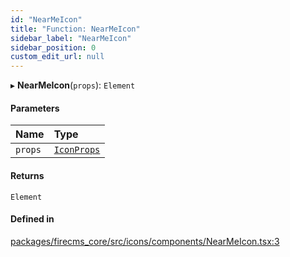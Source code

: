 ```yaml
---
id: "NearMeIcon"
title: "Function: NearMeIcon"
sidebar_label: "NearMeIcon"
sidebar_position: 0
custom_edit_url: null
---
```


▸ **NearMeIcon**(`props`): `Element`

#### Parameters

| Name | Type |
| :------ | :------ |
| `props` | [`IconProps`](../types/IconProps.md) |

#### Returns

`Element`

#### Defined in

[packages/firecms_core/src/icons/components/NearMeIcon.tsx:3](https://github.com/FireCMSco/firecms/blob/d45f3739/packages/firecms_core/src/icons/components/NearMeIcon.tsx#L3)
